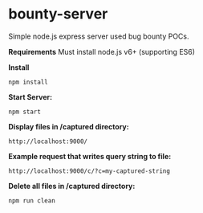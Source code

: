 # bounty-server
Simple node.js express server used bug bounty POCs.

**Requirements**
Must install node.js v6+ (supporting ES6)

**Install**
```
npm install
```

**Start Server:**
```
npm start
```

**Display files in /captured directory:**
```
http://localhost:9000/
```

**Example request that writes query string to file:**
```
http://localhost:9000/c/?c=my-captured-string
```

**Delete all files in /captured directory:**
```
npm run clean
```